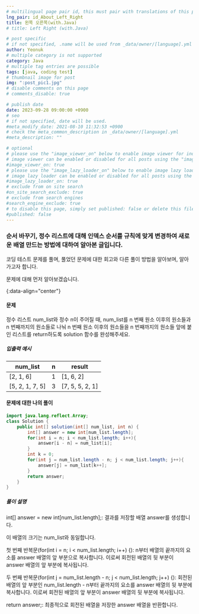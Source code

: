 ```yaml
---
# multilingual page pair id, this must pair with translations of this page. (This name must be unique)
lng_pair: id_About_Left_Right
title: 왼쪽 오른쪽(with.Java)
# title: Left Right (with.Java)

# post specific
# if not specified, .name will be used from _data/owner/[language].yml
author: Yeonuk
# multiple category is not supported
category: Java
# multiple tag entries are possible
tags: [java, coding test]
# thumbnail image for post
img: ":post_pic1.jpg"
# disable comments on this page
# comments_disable: true

# publish date
date: 2023-09-28 09:00:00 +0900
# seo
# if not specified, date will be used.
#meta_modify_date: 2021-08-10 11:32:53 +0900
# check the meta_common_description in _data/owner/[language].yml
#meta_description: ""

# optional
# please use the "image_viewer_on" below to enable image viewer for individual pages or posts (_posts/ or [language]/_posts folders).
# image viewer can be enabled or disabled for all posts using the "image_viewer_posts: true" setting in _data/conf/main.yml.
#image_viewer_on: true
# please use the "image_lazy_loader_on" below to enable image lazy loader for individual pages or posts (_posts/ or [language]/_posts folders).
# image lazy loader can be enabled or disabled for all posts using the "image_lazy_loader_posts: true" setting in _data/conf/main.yml.
#image_lazy_loader_on: true
# exclude from on site search
#on_site_search_exclude: true
# exclude from search engines
#search_engine_exclude: true
# to disable this page, simply set published: false or delete this file
#published: false
---
```


<!-- outline-start -->

### 순서 바꾸기, 정수 리스트에 대해 인덱스 순서를 규칙에 맞게 변경하여 새로운 배열 만드는 방법에 대하여 알아본 글입니다.

코딩 테스트 문제를 풀며, 풀었던 문제에 대한 회고와 다른 풀이 방법을 알아보며, 알아가고자 합니다.

문제에 대해 먼저 알아보겠습니다.

{:data-align="center"}

<!-- outline-end -->

#### 문제

정수 리스트 num_list와 정수 n이 주어질 때, num_list를 n 번째 원소 이후의 원소들과 n 번째까지의 원소들로 나눠 n 번째 원소 이후의 원소들을 n 번째까지의 원소들 앞에 붙인 리스트를 return하도록 solution 함수를 완성해주세요.

##### 입출력 예시

| num_list        | n   | result          |
| --------------- | --- | --------------- |
| [2, 1, 6]       | 1   | [1, 6, 2]       |
| [5, 2, 1, 7, 5] | 3   | [7, 5, 5, 2, 1] |

<!-- | start_num | end_num | result |
| --------- | ------- | ------ |
| 10        | 3       | 0      | -->

#### 문제에 대한 나의 풀이

```java
import java.lang.reflect.Array;
class Solution {
    public int[] solution(int[] num_list, int n) {
        int[] answer = new int[num_list.length];
        for(int i = n; i < num_list.length; i++){
            answer[i - n] = num_list[i];
        }
        int k = 0;
        for(int j = num_list.length - n; j < num_list.length; j++){
            answer[j] = num_list[k++];
        }
        return answer;
    }
}
```

##### 풀이 설명

int[] answer = new int[num_list.length];: 결과를 저장할 배열 answer를 생성합니다.

이 배열의 크기는 num_list와 동일합니다.

첫 번째 반복문(for(int i = n; i < num_list.length; i++) {): n부터 배열의 끝까지의 요소를 answer 배열의 앞 부분으로 복사합니다. 이로써 회전된 배열의 뒷 부분이 answer 배열의 앞 부분에 복사됩니다.

두 번째 반복문(for(int j = num_list.length - n; j < num_list.length; j++) {): 회전된 배열의 앞 부분인 num_list.length - n부터 끝까지의 요소를 answer 배열의 뒷 부분에 복사합니다. 이로써 회전된 배열의 앞 부분이 answer 배열의 뒷 부분에 복사됩니다.

return answer;: 최종적으로 회전된 배열을 저장한 answer 배열을 반환합니다.
